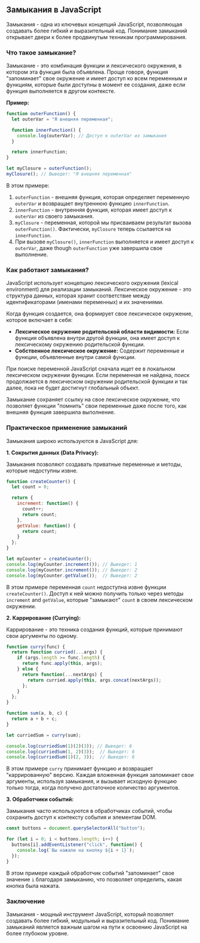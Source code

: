 ## Замыкания в JavaScript

Замыкания - одна из ключевых концепций JavaScript, позволяющая создавать более гибкий и выразительный код. Понимание замыканий открывает двери к более продвинутым техникам программирования.

### Что такое замыкание?

Замыкание - это комбинация функции и лексического окружения, в котором эта функция была объявлена. Проще говоря, функция "запоминает" свое окружение и имеет доступ ко всем переменным и функциям, которые были доступны в момент ее создания, даже если функция выполняется в другом контексте.

**Пример:**

```javascript
function outerFunction() {
  let outerVar = "Я внешняя переменная";

  function innerFunction() {
    console.log(outerVar); // Доступ к outerVar из замыкания
  }

  return innerFunction; 
}

let myClosure = outerFunction();
myClosure(); // Выведет: "Я внешняя переменная" 
```

В этом примере:

1. `outerFunction` - внешняя функция, которая определяет переменную `outerVar` и возвращает внутреннюю функцию `innerFunction`.
2. `innerFunction` - внутренняя функция, которая имеет доступ к `outerVar` из своего замыкания.
3. `myClosure` - переменная, которой мы присваиваем результат вызова `outerFunction()`. Фактически, `myClosure` теперь ссылается на `innerFunction`.
4. При вызове `myClosure()`, `innerFunction` выполняется и имеет доступ к `outerVar`, даже though `outerFunction` уже завершила свое выполнение.

### Как работают замыкания?

JavaScript использует концепцию лексического окружения (lexical environment) для реализации замыканий.  Лексическое окружение - это структура данных, которая хранит соответствие между идентификаторами (именами переменных) и их значениями.

Когда функция создается, она формирует свое лексическое окружение, которое включает в себя:

* **Лексическое окружение родительской области видимости:** Если функция объявлена внутри другой функции, она имеет доступ к лексическому окружению родительской функции.
* **Собственное лексическое окружение:**  Содержит переменные и функции, объявленные внутри самой функции.

При поиске переменной JavaScript сначала ищет ее в локальном лексическом окружении функции. Если переменная не найдена, поиск продолжается в лексическом окружении родительской функции и так далее, пока не будет достигнут глобальный объект.

Замыкание сохраняет ссылку на свое лексическое окружение, что позволяет функции "помнить" свои переменные даже после того, как внешняя функция завершила выполнение.

### Практическое применение замыканий

Замыкания широко используются в JavaScript для:

**1. Сокрытия данных (Data Privacy):**

Замыкания позволяют создавать приватные переменные и методы, которые недоступны извне.

```javascript
function createCounter() {
  let count = 0;

  return {
    increment: function() {
      count++;
      return count;
    },
    getValue: function() {
      return count;
    }
  };
}

let myCounter = createCounter();
console.log(myCounter.increment()); // Выведет: 1
console.log(myCounter.increment()); // Выведет: 2
console.log(myCounter.getValue());  // Выведет: 2
```

В этом примере переменная `count` недоступна извне функции `createCounter()`. Доступ к ней можно получить только через методы `increment` and `getValue`, которые "замыкают" `count` в своем лексическом окружении.

**2. Каррирование (Currying):**

Каррирование - это техника создания функций, которые принимают свои аргументы по одному. 

```javascript
function curry(func) {
  return function curried(...args) {
    if (args.length >= func.length) {
      return func.apply(this, args);
    } else {
      return function(...nextArgs) {
        return curried.apply(this, args.concat(nextArgs));
      };
    }
  };
}

function sum(a, b, c) {
  return a + b + c;
}

let curriedSum = curry(sum);

console.log(curriedSum(1)(2)(3)); // Выведет: 6
console.log(curriedSum(1, 2)(3));  // Выведет: 6
console.log(curriedSum(1)(2, 3));  // Выведет: 6
```

В этом примере `curry` принимает функцию и возвращает "каррированную" версию. Каждая вложенная функция запоминает свои аргументы, используя замыкания, и вызывает исходную функцию только тогда, когда получено достаточное количество аргументов.

**3. Обработчики событий:**

Замыкания часто используются в обработчиках событий, чтобы сохранить доступ к контексту события и элементам DOM.

```javascript
const buttons = document.querySelectorAll("button");

for (let i = 0; i < buttons.length; i++) {
  buttons[i].addEventListener("click", function() {
    console.log(`Вы нажали на кнопку ${i + 1}`);
  });
}
```

В этом примере каждый обработчик событий "запоминает" свое значение `i` благодаря замыканию, что позволяет определить, какая кнопка была нажата.

### Заключение

Замыкания - мощный инструмент JavaScript, который позволяет создавать более гибкий, модульный и выразительный код. Понимание замыканий является важным шагом на пути к освоению JavaScript на более глубоком уровне. 
